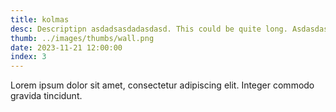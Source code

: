 ```yaml
---
title: kolmas
desc: Descriptipn asdadsasdadasdasd. This could be quite long. Asdasdasdkadksakda.
thumb: ../images/thumbs/wall.png
date: 2023-11-21 12:00:00
index: 3
---
```


Lorem ipsum dolor sit amet, consectetur adipiscing elit. Integer
commodo gravida tincidunt.
